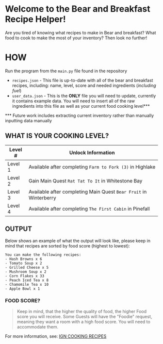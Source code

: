 # Welcome to the Bear and Breakfast Recipe Helper!

Are you tired of knowing what recipes to make in Bear and breakfast? What food to cook to make the most of your inventory? Then look no further!

# HOW

Run the program from the `main.py` file found in the repository

- `recipes.json` - This file is up-to-date with all of the bear and breakfast recipes, including: name, level, score and needed ingredients (_including fuel_)
- `user_data.json` - This is the **ONLY** file you will need to update, currently it contains example data. You will need to insert all of the raw ingredients into this file as well as your current food cooking level\*\*\*

\*\*\* Future work includes extracting current inventory rather than manually inputting data manually

## WHAT IS YOUR COOKING LEVEL?

| Level # | Unlock Information                                                |
| ------- | ----------------------------------------------------------------- |
| Level 1 | Available after completing `Farm to Fork (3)` in Highlake         |
| Level 2 | Gain Main Quest `Rat Tat To It` in Whitestone Bay                 |
| Level 3 | Available after completing Main Quest `Bear Fruit` in Winterberry |
| Level 4 | Available after completing `The First Cabin` in Pinefall          |

## OUTPUT

Below shows an example of what the output will look like, please keep in mind that recipes are sorted by food score (highest to lowest):

    You can make the following recipes:
    - Hash Browns x 6
    - Tomato Soup x 2
    - Grilled Cheese x 5
    - Mushroom Soup x 2
    - Corn Flakes x 33
    - Peach Iced Tea x 8
    - Chamomile Tea x 10
    - Apple Bowl x 1

### FOOD SCORE?

> Keep in mind, that the higher the quality of food, the higher Food
> score you will receive. Some Guests will have the "Foodie" request,
> meaning they want a room with a high food score. You will need to
> accommodate them.

For more information, see: [IGN COOKING RECIPES](https://www.ign.com/wikis/bear-and-breakfast/Cooking_Recipes)
